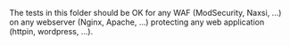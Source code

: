 The tests in this folder should be OK for any WAF (ModSecurity, Naxsi, ...)
on any webserver (Nginx, Apache, ...) protecting any web application (httpin,
wordpress, ...).